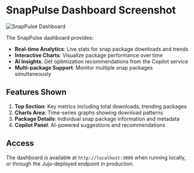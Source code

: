 # SnapPulse Dashboard Screenshot

![SnapPulse Dashboard](screenshots/dashboard.png)

The SnapPulse dashboard provides:

- **Real-time Analytics**: Live stats for snap package downloads and trends
- **Interactive Charts**: Visualize package performance over time  
- **AI Insights**: Get optimization recommendations from the Copilot service
- **Multi-package Support**: Monitor multiple snap packages simultaneously

## Features Shown

1. **Top Section**: Key metrics including total downloads, trending packages
2. **Charts Area**: Time-series graphs showing download patterns
3. **Package Details**: Individual snap package information and metadata
4. **Copilot Panel**: AI-powered suggestions and recommendations

## Access

The dashboard is available at `http://localhost:3000` when running locally, or through the Juju-deployed endpoint in production.
